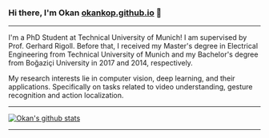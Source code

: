 ### Hi there, I'm Okan [okankop.github.io](https://okankop.github.io/) 👋
---
I'm a PhD Student at Technical University of Munich! I am supervised by Prof. Gerhard Rigoll. Before that, I received my Master's degree in Electrical Engineering from Technical University of Munich and my Bachelor's degree from Boğaziçi University in 2017 and 2014, respectively.

My research interests lie in computer vision, deep learning, and their applications. Specifically on tasks related to video understanding, gesture recognition and action localization.

---
[![Okan's github stats](https://github-readme-stats.vercel.app/api?username=okankop&count_private=true&show_icons=true)](https://github.com/anuraghazra/github-readme-stats)

---
